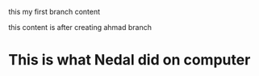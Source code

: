 
this my first branch content

this content is after creating ahmad branch 
# This is what Nedal did on computer
